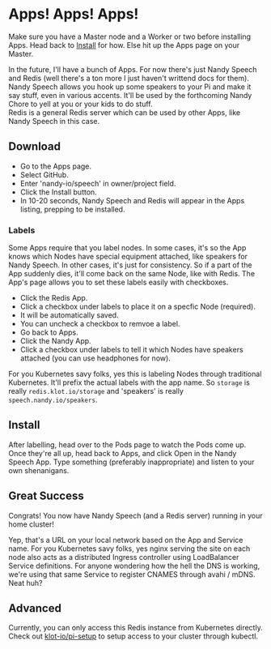 # Apps! Apps! Apps!

Make sure you have a Master node and a Worker or two before installing Apps. Head back to [Install](Install.md) for how. Else hit up the Apps page on your Master.

In the future, I'll have a bunch of Apps. 
For now there's just Nandy Speech and Redis (well there's a ton more I just haven't writtend docs for them). 
Nandy Speech allows you hook up some speakers to your Pi and make it say stuff, even in various accents. 
It'll be used by the forthcoming Nandy Chore to yell at you or your kids to do stuff.  
Redis is a general Redis server which can be used by other Apps, like Nandy Speech in this case.

## Download
    
- Go to the Apps page.</li>
- Select GitHub.</li>
- Enter 'nandy-io/speech' in owner/project field.</li>
- Click the Install button.</li>
- In 10-20 seconds, Nandy Speech and Redis will appear in the Apps listing, prepping to be installed.</li>
    </ol>

### Labels

Some Apps require that you label nodes.
In some cases, it's so the App knows which Nodes have special equipment attached, like speakers for Nandy Speech.
In other cases, it's just for consistency.  So if a part of the App suddenly dies, it'll come back on the same Node, like with Redis.
The App's page allows you to set these labels easily with checkboxes.

- Click the Redis App.</li>
- Click a checkbox under labels to place it on a specfic Node (required).</li>
- It will be automatically saved.</li>
- You can uncheck a checkbox to remvoe a label.</li>
- Go back to Apps.</li>
- Click the Nandy App.</li>
- Click a checkbox under labels to tell it which Nodes have speakers attached (you can use headphones for now).</li>


For you Kubernetes savy folks, yes this is labeling Nodes through traditional Kubernetes. 
It'll prefix the actual labels with the app name. 
So `storage` is really `redis.klot.io/storage` and 'speakers' is really `speech.nandy.io/speakers`. 
    </p>

## Install

After labelling, head over to the Pods page to watch the Pods come up.
Once they're all up, head back to Apps, and click Open in the Nandy Speech App.
Type something (preferably inappropriate) and listen to your own shenanigans.

## Great Success

Congrats! You now have Nandy Speech (and a Redis server) running in your home cluster!

Yep, that's a URL on your local network based on the App and Service name. 
For you Kubernetes savy folks, yes nginx serving the site on each node also acts as a distributed Ingress controller using LoadBalancer Service definitions.
For anyone wondering how the hell the DNS is working, we're using that same Service to register CNAMES through avahi / mDNS.  Neat huh?

## Advanced

Currently, you can only access this Redis instance from Kubernetes directly.
Check out [klot-io/pi-setup](https://github.com/klot-io/pi-setup) to setup access to your cluster through kubectl.
